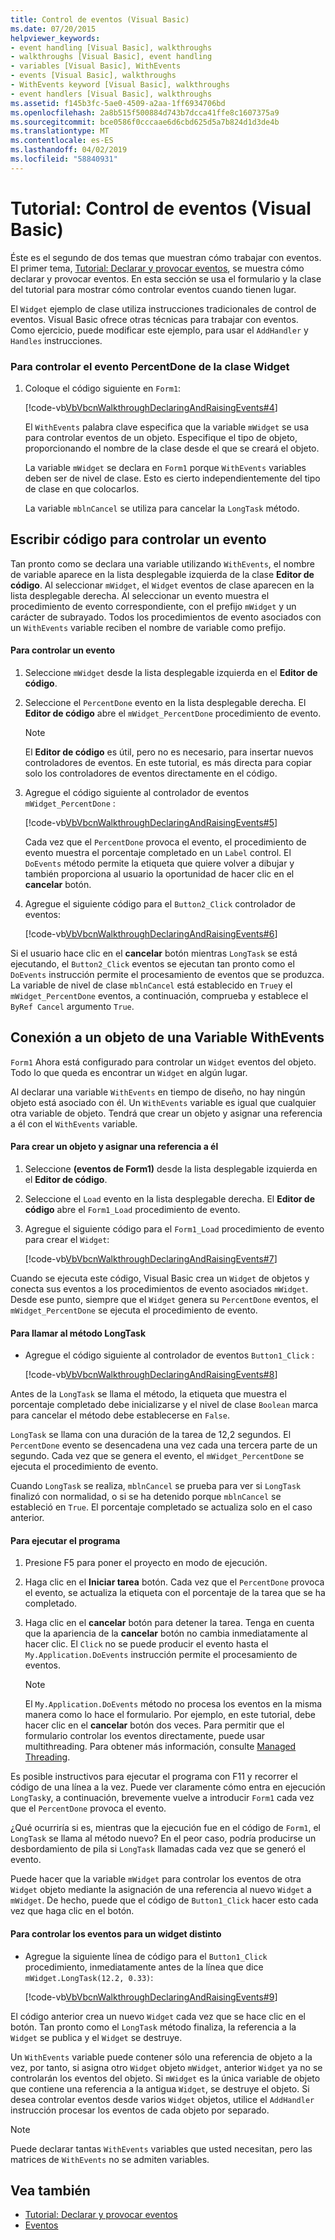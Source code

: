 ```yaml
---
title: Control de eventos (Visual Basic)
ms.date: 07/20/2015
helpviewer_keywords:
- event handling [Visual Basic], walkthroughs
- walkthroughs [Visual Basic], event handling
- variables [Visual Basic], WithEvents
- events [Visual Basic], walkthroughs
- WithEvents keyword [Visual Basic], walkthroughs
- event handlers [Visual Basic], walkthroughs
ms.assetid: f145b3fc-5ae0-4509-a2aa-1ff6934706bd
ms.openlocfilehash: 2a8b515f500884d743b7dcca41ffe8c1607375a9
ms.sourcegitcommit: bce0586f0cccaae6d6cbd625d5a7b824d1d3de4b
ms.translationtype: MT
ms.contentlocale: es-ES
ms.lasthandoff: 04/02/2019
ms.locfileid: "58840931"
---
```

# <a name="walkthrough-handling-events-visual-basic"></a>Tutorial: Control de eventos (Visual Basic)
Éste es el segundo de dos temas que muestran cómo trabajar con eventos. El primer tema, [Tutorial: Declarar y provocar eventos](../../../../visual-basic/programming-guide/language-features/events/walkthrough-declaring-and-raising-events.md), se muestra cómo declarar y provocar eventos. En esta sección se usa el formulario y la clase del tutorial para mostrar cómo controlar eventos cuando tienen lugar.  
  
 El `Widget` ejemplo de clase utiliza instrucciones tradicionales de control de eventos. Visual Basic ofrece otras técnicas para trabajar con eventos. Como ejercicio, puede modificar este ejemplo, para usar el `AddHandler` y `Handles` instrucciones.  
  
### <a name="to-handle-the-percentdone-event-of-the-widget-class"></a>Para controlar el evento PercentDone de la clase Widget  
  
1.  Coloque el código siguiente en `Form1`:  
  
     [!code-vb[VbVbcnWalkthroughDeclaringAndRaisingEvents#4](~/samples/snippets/visualbasic/VS_Snippets_VBCSharp/VbVbcnWalkthroughDeclaringAndRaisingEvents/VB/Form1.vb#4)]  
  
     El `WithEvents` palabra clave especifica que la variable `mWidget` se usa para controlar eventos de un objeto. Especifique el tipo de objeto, proporcionando el nombre de la clase desde el que se creará el objeto.  
  
     La variable `mWidget` se declara en `Form1` porque `WithEvents` variables deben ser de nivel de clase. Esto es cierto independientemente del tipo de clase en que colocarlos.  
  
     La variable `mblnCancel` se utiliza para cancelar la `LongTask` método.  
  
## <a name="writing-code-to-handle-an-event"></a>Escribir código para controlar un evento  
 Tan pronto como se declara una variable utilizando `WithEvents`, el nombre de variable aparece en la lista desplegable izquierda de la clase **Editor de código**. Al seleccionar `mWidget`, el `Widget` eventos de clase aparecen en la lista desplegable derecha. Al seleccionar un evento muestra el procedimiento de evento correspondiente, con el prefijo `mWidget` y un carácter de subrayado. Todos los procedimientos de evento asociados con un `WithEvents` variable reciben el nombre de variable como prefijo.  
  
#### <a name="to-handle-an-event"></a>Para controlar un evento  
  
1.  Seleccione `mWidget` desde la lista desplegable izquierda en el **Editor de código**.  
  
2.  Seleccione el `PercentDone` evento en la lista desplegable derecha. El **Editor de código** abre el `mWidget_PercentDone` procedimiento de evento.  
  
    > [!NOTE]
    >  El **Editor de código** es útil, pero no es necesario, para insertar nuevos controladores de eventos. En este tutorial, es más directa para copiar solo los controladores de eventos directamente en el código.  
  
3.  Agregue el código siguiente al controlador de eventos `mWidget_PercentDone` :  
  
     [!code-vb[VbVbcnWalkthroughDeclaringAndRaisingEvents#5](~/samples/snippets/visualbasic/VS_Snippets_VBCSharp/VbVbcnWalkthroughDeclaringAndRaisingEvents/VB/Form1.vb#5)]  
  
     Cada vez que el `PercentDone` provoca el evento, el procedimiento de evento muestra el porcentaje completado en un `Label` control. El `DoEvents` método permite la etiqueta que quiere volver a dibujar y también proporciona al usuario la oportunidad de hacer clic en el **cancelar** botón.  
  
4.  Agregue el siguiente código para el `Button2_Click` controlador de eventos:  
  
     [!code-vb[VbVbcnWalkthroughDeclaringAndRaisingEvents#6](~/samples/snippets/visualbasic/VS_Snippets_VBCSharp/VbVbcnWalkthroughDeclaringAndRaisingEvents/VB/Form1.vb#6)]  
  
 Si el usuario hace clic en el **cancelar** botón mientras `LongTask` se está ejecutando, el `Button2_Click` eventos se ejecutan tan pronto como el `DoEvents` instrucción permite el procesamiento de eventos que se produzca. La variable de nivel de clase `mblnCancel` está establecido en `True`y el `mWidget_PercentDone` eventos, a continuación, comprueba y establece el `ByRef Cancel` argumento `True`.  
  
## <a name="connecting-a-withevents-variable-to-an-object"></a>Conexión a un objeto de una Variable WithEvents  
 `Form1` Ahora está configurado para controlar un `Widget` eventos del objeto. Todo lo que queda es encontrar un `Widget` en algún lugar.  
  
 Al declarar una variable `WithEvents` en tiempo de diseño, no hay ningún objeto está asociado con él. Un `WithEvents` variable es igual que cualquier otra variable de objeto. Tendrá que crear un objeto y asignar una referencia a él con el `WithEvents` variable.  
  
#### <a name="to-create-an-object-and-assign-a-reference-to-it"></a>Para crear un objeto y asignar una referencia a él  
  
1.  Seleccione **(eventos de Form1)** desde la lista desplegable izquierda en el **Editor de código**.  
  
2.  Seleccione el `Load` evento en la lista desplegable derecha. El **Editor de código** abre el `Form1_Load` procedimiento de evento.  
  
3.  Agregue el siguiente código para el `Form1_Load` procedimiento de evento para crear el `Widget`:  
  
     [!code-vb[VbVbcnWalkthroughDeclaringAndRaisingEvents#7](~/samples/snippets/visualbasic/VS_Snippets_VBCSharp/VbVbcnWalkthroughDeclaringAndRaisingEvents/VB/Form1.vb#7)]  
  
 Cuando se ejecuta este código, Visual Basic crea un `Widget` de objetos y conecta sus eventos a los procedimientos de evento asociados `mWidget`. Desde ese punto, siempre que el `Widget` genera su `PercentDone` eventos, el `mWidget_PercentDone` se ejecuta el procedimiento de evento.  
  
#### <a name="to-call-the-longtask-method"></a>Para llamar al método LongTask  
  
-   Agregue el código siguiente al controlador de eventos `Button1_Click` :  
  
     [!code-vb[VbVbcnWalkthroughDeclaringAndRaisingEvents#8](~/samples/snippets/visualbasic/VS_Snippets_VBCSharp/VbVbcnWalkthroughDeclaringAndRaisingEvents/VB/Form1.vb#8)]  
  
 Antes de la `LongTask` se llama el método, la etiqueta que muestra el porcentaje completado debe inicializarse y el nivel de clase `Boolean` marca para cancelar el método debe establecerse en `False`.  
  
 `LongTask` se llama con una duración de la tarea de 12,2 segundos. El `PercentDone` evento se desencadena una vez cada una tercera parte de un segundo. Cada vez que se genera el evento, el `mWidget_PercentDone` se ejecuta el procedimiento de evento.  
  
 Cuando `LongTask` se realiza, `mblnCancel` se prueba para ver si `LongTask` finalizó con normalidad, o si se ha detenido porque `mblnCancel` se estableció en `True`. El porcentaje completado se actualiza solo en el caso anterior.  
  
#### <a name="to-run-the-program"></a>Para ejecutar el programa  
  
1.  Presione F5 para poner el proyecto en modo de ejecución.  
  
2.  Haga clic en el **Iniciar tarea** botón. Cada vez que el `PercentDone` provoca el evento, se actualiza la etiqueta con el porcentaje de la tarea que se ha completado.  
  
3.  Haga clic en el **cancelar** botón para detener la tarea. Tenga en cuenta que la apariencia de la **cancelar** botón no cambia inmediatamente al hacer clic. El `Click` no se puede producir el evento hasta el `My.Application.DoEvents` instrucción permite el procesamiento de eventos.  
  
    > [!NOTE]
    >  El `My.Application.DoEvents` método no procesa los eventos en la misma manera como lo hace el formulario. Por ejemplo, en este tutorial, debe hacer clic en el **cancelar** botón dos veces. Para permitir que el formulario controlar los eventos directamente, puede usar multithreading. Para obtener más información, consulte [Managed Threading](../../../../standard/threading/index.md).
  
 Es posible instructivos para ejecutar el programa con F11 y recorrer el código de una línea a la vez. Puede ver claramente cómo entra en ejecución `LongTask`y, a continuación, brevemente vuelve a introducir `Form1` cada vez que el `PercentDone` provoca el evento.  
  
 ¿Qué ocurriría si es, mientras que la ejecución fue en el código de `Form1`, el `LongTask` se llama al método nuevo? En el peor caso, podría producirse un desbordamiento de pila si `LongTask` llamadas cada vez que se generó el evento.  
  
 Puede hacer que la variable `mWidget` para controlar los eventos de otra `Widget` objeto mediante la asignación de una referencia al nuevo `Widget` a `mWidget`. De hecho, puede que el código de `Button1_Click` hacer esto cada vez que haga clic en el botón.  
  
#### <a name="to-handle-events-for-a-different-widget"></a>Para controlar los eventos para un widget distinto  
  
-   Agregue la siguiente línea de código para el `Button1_Click` procedimiento, inmediatamente antes de la línea que dice `mWidget.LongTask(12.2, 0.33)`:  
  
     [!code-vb[VbVbcnWalkthroughDeclaringAndRaisingEvents#9](~/samples/snippets/visualbasic/VS_Snippets_VBCSharp/VbVbcnWalkthroughDeclaringAndRaisingEvents/VB/Form1.vb#9)]  
  
 El código anterior crea un nuevo `Widget` cada vez que se hace clic en el botón. Tan pronto como el `LongTask` método finaliza, la referencia a la `Widget` se publica y el `Widget` se destruye.  
  
 Un `WithEvents` variable puede contener sólo una referencia de objeto a la vez, por tanto, si asigna otro `Widget` objeto `mWidget`, anterior `Widget` ya no se controlarán los eventos del objeto. Si `mWidget` es la única variable de objeto que contiene una referencia a la antigua `Widget`, se destruye el objeto. Si desea controlar eventos desde varios `Widget` objetos, utilice el `AddHandler` instrucción procesar los eventos de cada objeto por separado.  
  
> [!NOTE]
>  Puede declarar tantas `WithEvents` variables que usted necesitan, pero las matrices de `WithEvents` no se admiten variables.  
  
## <a name="see-also"></a>Vea también

- [Tutorial: Declarar y provocar eventos](../../../../visual-basic/programming-guide/language-features/events/walkthrough-declaring-and-raising-events.md)
- [Eventos](../../../../visual-basic/programming-guide/language-features/events/index.md)
